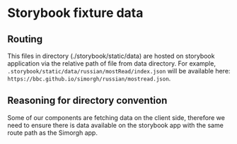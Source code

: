# Storybook fixture data

## Routing

This files in directory (./storybook/static/data) are hosted on storybook application via the relative path of file from data directory. For example, `.storybook/static/data/russian/mostRead/index.json` will be available here: `https://bbc.github.io/simorgh/russian/mostread.json`.

## Reasoning for directory convention

Some of our components are fetching data on the client side, therefore we need to ensure there is data available on the storybook app with the same route path as the Simorgh app.
